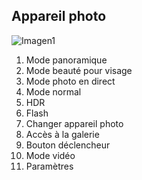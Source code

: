 ## Appareil photo

![Imagen1](http://static.energysistem.com/images/manuals/39976/54dca2814a78b.jpg)

1. Mode panoramique
2. Mode beauté pour visage
3. Mode photo en direct
4. Mode normal
5. HDR
6. Flash
7. Changer appareil photo
8. Accès à la galerie
9. Bouton déclencheur
10. Mode vidéo
11. Paramètres

